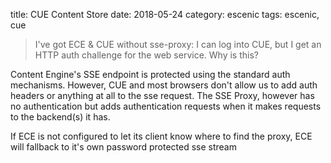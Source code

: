 title: CUE Content Store
date: 2018-05-24
category: escenic
tags: escenic, cue

> I've got ECE & CUE without sse-proxy: I can log into CUE, but I get
> an HTTP auth challenge for the web service. Why is this?

Content Engine's SSE endpoint is protected using the standard auth
mechanisms.  However, CUE and most browsers don't allow us to add auth
headers or anything at all to the sse request.  The SSE Proxy, however
has no authentication but adds authentication requests when it makes
requests to the backend(s) it has.

If ECE is not configured to let its client know where to find the
proxy, ECE will fallback to it's own password protected sse stream
